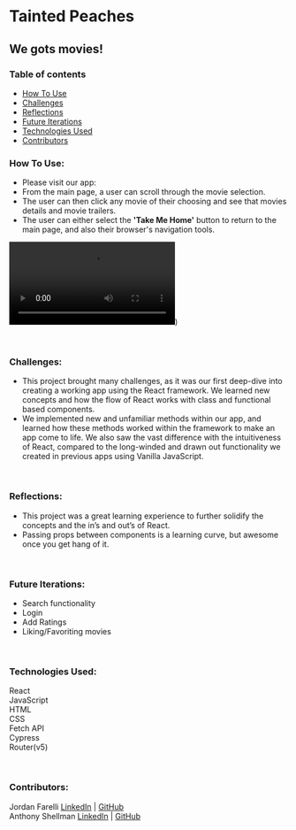 # Tainted Peaches

## We gots movies!

### Table of contents
* [How To Use](#how)
* [Challenges](#challenges)
* [Reflections](#reflections)
* [Future Iterations](#future)
* [Technologies Used](#tech)
* [Contributors](#contributors)

### How To Use: <a name="how"></a>

* Please visit our app:
* From the main page, a user can scroll through the movie selection.
* The user can then click any movie of their choosing and see that movies details and movie trailers.
* The user can either select the **'Take Me Home'** button to return to the main page, and also their browser's navigation tools.

![Movie Clip](https://user-images.githubusercontent.com/100455148/188279941-fbef9c4e-1a71-420a-ad23-c8f597513d8d.mov
))

<br>

### Challenges: <a name="challenges"></a>
* This project brought many challenges, as it was our first deep-dive into creating a working app using the React framework. We learned new concepts and how the flow of React works with class and functional based components. 
* We implemented new and unfamiliar methods within our app, and learned how these methods worked within the framework to make an app come to life. We also saw the vast difference with the intuitiveness of React, compared to the long-winded and drawn out functionality we created in previous apps using Vanilla JavaScript.

<br>

### Reflections: <a name="reflections"></a>
* This project was a great learning experience to further solidify the concepts and the in’s and out’s of React.
* Passing props between components is a learning curve, but awesome once you get hang of it.

<br>

### Future Iterations: <a name="future"></a>
* Search functionality
* Login
* Add Ratings
* Liking/Favoriting movies

<br>

### Technologies Used:<br><a name="tech"></a>
React<br>
JavaScript<br>
HTML<br>
CSS<br>
Fetch API<br>
Cypress<br>
Router(v5)<br>

<br>

### Contributors: <a name="contributors"></a>
Jordan Farelli [LinkedIn](https://www.linkedin.com/in/jordan-farelli/) | [GitHub](https://github.com/jfarelli)
<br>
Anthony Shellman [LinkedIn](https://www.linkedin.com/in/anthonyshellman/) | [GitHub](https://github.com/Ant-Shell)
